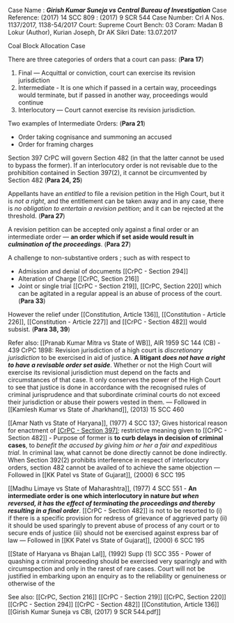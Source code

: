 Case Name : ***Girish Kumar Suneja vs Central Bureau of Investigation***
Case Reference: (2017) 14 SCC 809 : (2017) 9 SCR 544
Case Number: Crl A Nos. 1137/2017, 1138-54/2017
Court: Supreme Court
Bench: 03
Coram: Madan B Lokur (Author), Kurian Joseph, Dr AK Sikri
Date: 13.07.2017

Coal Block Allocation Case

There are three categories of orders that a court can pass: (**Para 17**)
1. Final — Acquittal or conviction, court can exercise its revision jurisdiction
2. Intermediate - It is one which if passed in a certain way, proceedings would terminate, but if passed in another way, proceedings would continue
3. Interlocutory — Court cannot exercise its revision jurisdiction.

Two examples of Intermediate Orders: (**Para 21**)
- Order taking cognisance and summoning an accused
- Order for framing charges

Section 397 CrPC will govern Section 482 (in that the latter cannot be used to bypass the former). If an interlocutory order is not revisable due to the prohibition contained in Section 397(2), it cannot be circumvented by Section 482 (**Para 24, 25**)

Appellants have an *entitled* to file a revision petition in the High Court, but it is *not a right*, and the entitlement can be taken away and in any case, there is *no obligation to entertain a revision petition*; and it can be rejected  at the threshold. (**Para 27**)

A revision petition can be accepted only against a final order or an intermediate order — **an order which if set aside would result in *culmination of the proceedings***. (**Para 27**)

A challenge to non-substantive orders ; such as with respect to
- Admission and denial of documents [[CrPC - Section 294]]
- Alteration of Charge [[CrPC, Section 216]]
- Joint or single trial [[CrPC - Section 219]], [[CrPC, Section 220]]
which can be agitated in a regular appeal is an abuse of process of the court. (**Para 33**)

However the relief under [[Constitution, Article 136]], [[Constitution - Article 226]], [[Constitution - Article 227]] and [[CrPC - Section 482]] would subsist. (**Para 38, 39**)

Refer also:
[[Pranab Kumar Mitra vs State of WB]], AIR 1959 SC 144 (CB) - 439 CrPC 1898: Revision jurisdiction of a high court is *discretionary jurisdiction* to be exercised in aid of justice. **A litigant** ***does not have a right to have a revisable order set aside***. Whether or not the High Court will exercise its revisional jurisdiction must depend on the facts and circumstances of that case. It only conserves the power of the High Court to see that justice is done in accordance with the recognised rules of criminal jurisprudence and that subordinate criminal courts do not exceed their jurisdiction or abuse their powers vested in them. — Followed in [[Kamlesh Kumar vs State of Jharkhand]], (2013) 15 SCC 460

[[Amar Nath vs State of Haryana]], (1977) 4 SCC 137; Gives historical reason for enactment of [[CrPC - Section 397]](2); restrictive meaning given to [[CrPC - Section 482]] - Purpose of former is **to curb delays in decision of criminal cases**, to *benefit the accused by giving him or her a fair and expeditious trial*. In criminal law, what cannot be done directly cannot be done indirectly. When Section 392(2) prohibits interference in respect of interlocutory orders, section 482 cannot be availed of to achieve the same objection  — Followed in [[KK Patel vs State of Gujarat]], (2000) 6 SCC 195

[[Madhu Limaye vs State of Maharashtra]], (1977) 4 SCC 551 - **An intermediate order is one which interlocutory in nature *but when reversed, it has the effect of terminating the proceedings and thereby resulting in a final order***.  [[CrPC - Section 482]] is not to be resorted to (i) if there is a specific provision for redress of grievance of aggrieved party (ii) it should be used sparingly to prevent abuse of process of any court or to secure ends of justice (iii) should not be exercised against express bar of law — Followed in [[KK Patel vs State of Gujarat]], (2000) 6 SCC 195

[[State of Haryana vs Bhajan Lal]], (1992) Supp (1) SCC 355 - Power of quashing a criminal proceeding should be exercised very sparingly and with circumspection and only in the rarest of rare cases. Court will not be justified in embarking upon an enquiry as to the reliability or genuineness or otherwise of the 

See also:
[[CrPC, Section 216]]
[[CrPC - Section 219]]
[[CrPC, Section 220]]
[[CrPC - Section 294]]
[[CrPC - Section 482]]
[[Constitution, Article 136]]
[[Girish Kumar Suneja vs CBI, (2017) 9 SCR 544.pdf]]